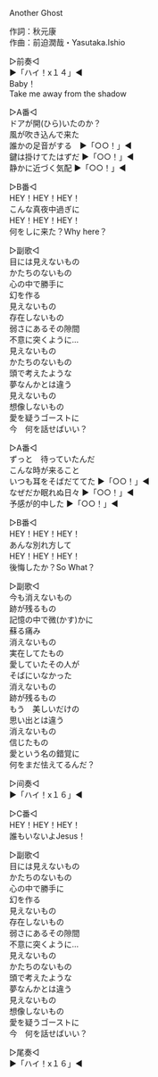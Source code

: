Another Ghost  
  
作詞：秋元康  
作曲：前迫潤哉・Yasutaka.Ishio  
  
▷前奏◁  
▶「ハイ！x１４」◀  
Baby！  
Take me away from the shadow  
  
▷A番◁  
ドアが開(ひら)いたのか？  
風が吹き込んで来た  
誰かの足音がする　▶「○○！」◀   
鍵は掛けてたはずだ ▶「○○！」◀   
静かに近づく気配 ▶「○○！」◀   
  
▷B番◁  
HEY！HEY！HEY！  
こんな真夜中過ぎに  
HEY！HEY！HEY！  
何をしに来た？Why here？  
  
▷副歌◁  
目には見えないもの  
かたちのないもの  
心の中で勝手に  
幻を作る  
見えないもの  
存在しないもの  
弱さにあるその隙間  
不意に突くように…  
見えないもの  
かたちのないもの  
頭で考えたような  
夢なんかとは違う  
見えないもの  
想像しないもの  
愛を疑うゴーストに  
今　何を話せばいい？  
  
▷A番◁  
ずっと　待っていたんだ  
こんな時が来ること  
いつも耳をそばだててた ▶「○○！」◀   
なぜだか眠れぬ日々 ▶「○○！」◀   
予感が的中した ▶「○○！」◀   
  
▷B番◁  
HEY！HEY！HEY！  
あんな別れ方して  
HEY！HEY！HEY！  
後悔したか？So What？  
  
▷副歌◁  
今も消えないもの  
跡が残るもの  
記憶の中で微(かす)かに  
蘇る痛み  
消えないもの  
実在してたもの  
愛していたその人が  
そばにいなかった  
消えないもの  
跡が残るもの  
もう　美しいだけの  
思い出とは違う  
消えないもの  
信じたもの  
愛という名の錯覚に  
何をまだ怯えてるんだ？  
  
▷间奏◁  
▶「ハイ！x１６」◀  
  
▷C番◁  
HEY！HEY！HEY！  
誰もいないよJesus！  
  
▷副歌◁  
目には見えないもの  
かたちのないもの  
心の中で勝手に  
幻を作る  
見えないもの  
存在しないもの  
弱さにあるその隙間  
不意に突くように…  
見えないもの  
かたちのないもの  
頭で考えたような  
夢なんかとは違う  
見えないもの  
想像しないもの  
愛を疑うゴーストに  
今　何を話せばいい？  
  
▷尾奏◁  
▶「ハイ！x１６」◀  
